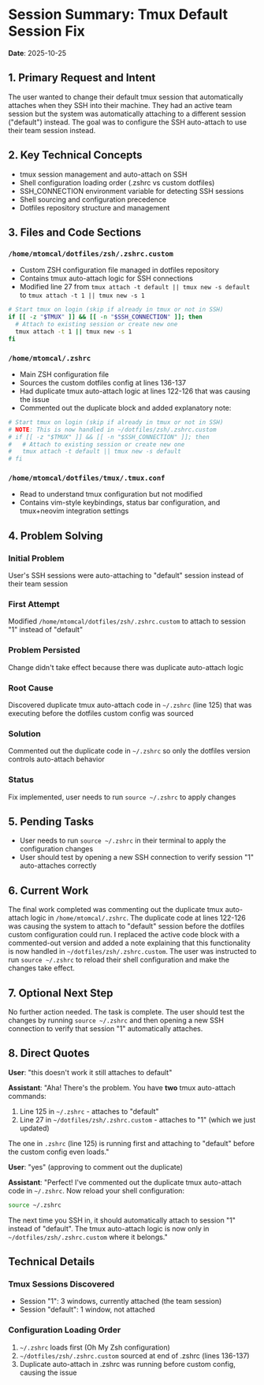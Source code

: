 # Session Summary: Tmux Default Session Fix
**Date**: 2025-10-25

## 1. Primary Request and Intent
The user wanted to change their default tmux session that automatically attaches when they SSH into their machine. They had an active team session but the system was automatically attaching to a different session ("default") instead. The goal was to configure the SSH auto-attach to use their team session instead.

## 2. Key Technical Concepts
- tmux session management and auto-attach on SSH
- Shell configuration loading order (.zshrc vs custom dotfiles)
- SSH_CONNECTION environment variable for detecting SSH sessions
- Shell sourcing and configuration precedence
- Dotfiles repository structure and management

## 3. Files and Code Sections

### `/home/mtomcal/dotfiles/zsh/.zshrc.custom`
- Custom ZSH configuration file managed in dotfiles repository
- Contains tmux auto-attach logic for SSH connections
- Modified line 27 from `tmux attach -t default || tmux new -s default` to `tmux attach -t 1 || tmux new -s 1`

```bash
# Start tmux on login (skip if already in tmux or not in SSH)
if [[ -z "$TMUX" ]] && [[ -n "$SSH_CONNECTION" ]]; then
  # Attach to existing session or create new one
  tmux attach -t 1 || tmux new -s 1
fi
```

### `/home/mtomcal/.zshrc`
- Main ZSH configuration file
- Sources the custom dotfiles config at lines 136-137
- Had duplicate tmux auto-attach logic at lines 122-126 that was causing the issue
- Commented out the duplicate block and added explanatory note:

```bash
# Start tmux on login (skip if already in tmux or not in SSH)
# NOTE: This is now handled in ~/dotfiles/zsh/.zshrc.custom
# if [[ -z "$TMUX" ]] && [[ -n "$SSH_CONNECTION" ]]; then
#   # Attach to existing session or create new one
#   tmux attach -t default || tmux new -s default
# fi
```

### `/home/mtomcal/dotfiles/tmux/.tmux.conf`
- Read to understand tmux configuration but not modified
- Contains vim-style keybindings, status bar configuration, and tmux+neovim integration settings

## 4. Problem Solving

### Initial Problem
User's SSH sessions were auto-attaching to "default" session instead of their team session

### First Attempt
Modified `/home/mtomcal/dotfiles/zsh/.zshrc.custom` to attach to session "1" instead of "default"

### Problem Persisted
Change didn't take effect because there was duplicate auto-attach logic

### Root Cause
Discovered duplicate tmux auto-attach code in `~/.zshrc` (line 125) that was executing before the dotfiles custom config was sourced

### Solution
Commented out the duplicate code in `~/.zshrc` so only the dotfiles version controls auto-attach behavior

### Status
Fix implemented, user needs to run `source ~/.zshrc` to apply changes

## 5. Pending Tasks
- User needs to run `source ~/.zshrc` in their terminal to apply the configuration changes
- User should test by opening a new SSH connection to verify session "1" auto-attaches correctly

## 6. Current Work
The final work completed was commenting out the duplicate tmux auto-attach logic in `/home/mtomcal/.zshrc`. The duplicate code at lines 122-126 was causing the system to attach to "default" session before the dotfiles custom configuration could run. I replaced the active code block with a commented-out version and added a note explaining that this functionality is now handled in `~/dotfiles/zsh/.zshrc.custom`. The user was instructed to run `source ~/.zshrc` to reload their shell configuration and make the changes take effect.

## 7. Optional Next Step
No further action needed. The task is complete. The user should test the changes by running `source ~/.zshrc` and then opening a new SSH connection to verify that session "1" automatically attaches.

## 8. Direct Quotes

**User**: "this doesn't work it still attaches to default"

**Assistant**: "Aha! There's the problem. You have **two** tmux auto-attach commands:
1. Line 125 in `~/.zshrc` - attaches to "default"
2. Line 27 in `~/dotfiles/zsh/.zshrc.custom` - attaches to "1" (which we just updated)

The one in `.zshrc` (line 125) is running first and attaching to "default" before the custom config even loads."

**User**: "yes" (approving to comment out the duplicate)

**Assistant**: "Perfect! I've commented out the duplicate tmux auto-attach code in `~/.zshrc`. Now reload your shell configuration:

```bash
source ~/.zshrc
```

The next time you SSH in, it should automatically attach to session "1" instead of "default". The tmux auto-attach logic is now only in `~/dotfiles/zsh/.zshrc.custom` where it belongs."

## Technical Details

### Tmux Sessions Discovered
- Session "1": 3 windows, currently attached (the team session)
- Session "default": 1 window, not attached

### Configuration Loading Order
1. `~/.zshrc` loads first (Oh My Zsh configuration)
2. `~/dotfiles/zsh/.zshrc.custom` sourced at end of .zshrc (lines 136-137)
3. Duplicate auto-attach in .zshrc was running before custom config, causing the issue
